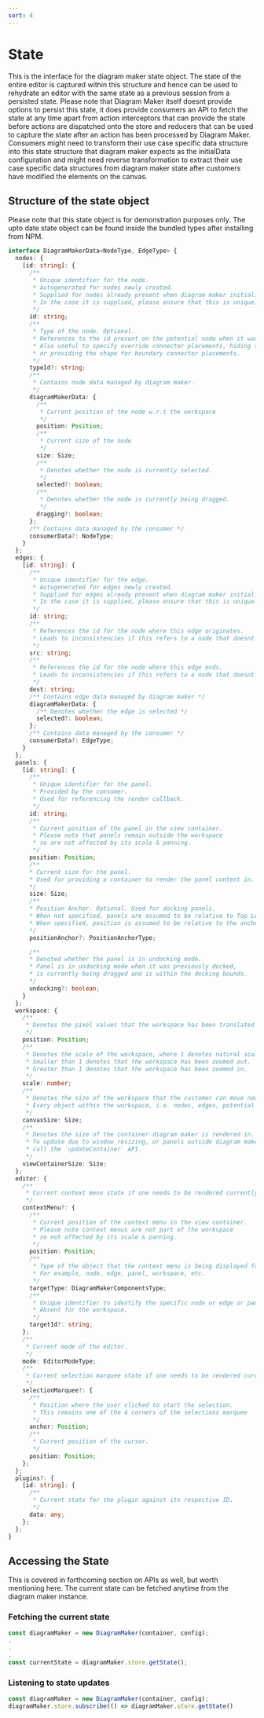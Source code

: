```yaml
---
sort: 4
---
```


# State

This is the interface for the diagram maker state object. The state of the entire editor is captured within this structure and hence can be used to rehydrate an editor with the same state as a previous session from a persisted state. Please note that Diagram Maker itself doesnt provide options to persist this state, it does provide consumers an API to fetch the state at any time apart from action interceptors that can provide the state before actions are dispatched onto the store and reducers that can be used to capture the state after an action has been processed by Diagram Maker. Consumers might need to transform their use case specific data structure into this state structure that diagram maker expects as the initialData configuration and might need reverse transformation to extract their use case specific data structures from diagram maker state after customers have modified the elements on the canvas.

## Structure of the state object
Please note that this state object is for demonstration purposes only. The upto date state object can be found inside the bundled types after installing from NPM.
```typescript
interface DiagramMakerData<NodeType, EdgeType> {
  nodes: {
    [id: string]: {
      /**
       * Unique identifier for the node.
       * Autogenerated for nodes newly created.
       * Supplied for nodes already present when diagram maker initializes.
       * In the case it is supplied, please ensure that this is unique.
       */
      id: string;
      /**
       * Type of the node. Optional.
       * References to the id present on the potential node when it was dragged in.
       * Also useful to specify override connector placements, hiding specific connectors
       * or providing the shape for boundary connector placements.
       */
      typeId?: string;
      /**
       * Contains node data managed by diagram maker.
       */
      diagramMakerData: {
        /**
         * Current position of the node w.r.t the workspace
         */
        position: Position;
        /**
         * Current size of the node
         */
        size: Size;
        /**
         * Denotes whether the node is currently selected.
         */
        selected?: boolean;
        /**
         * Denotes whether the node is currently being dragged.
         */
        dragging?: boolean;
      };
      /** Contains data managed by the consumer */
      consumerData?: NodeType;
    }
  };
  edges: {
    [id: string]: {
      /**
       * Unique identifier for the edge.
       * Autogenerated for edges newly created.
       * Supplied for edges already present when diagram maker initializes.
       * In the case it is supplied, please ensure that this is unique.
       */
      id: string;
      /**
       * References the id for the node where this edge originates.
       * Leads to inconsistencies if this refers to a node that doesnt exist.
       */
      src: string;
      /**
       * References the id for the node where this edge ends.
       * Leads to inconsistencies if this refers to a node that doesnt exist.
       */
      dest: string;
      /** Contains edge data managed by diagram maker */
      diagramMakerData: {
        /** Denotes whether the edge is selected */
        selected?: boolean;
      };
      /** Contains data managed by the consumer */
      consumerData?: EdgeType;
    }
  };
  panels: {
    [id: string]: {
      /**
       * Unique identifier for the panel.
       * Provided by the consumer.
       * Used for referencing the render callback.
       */
      id: string;
      /**
       * Current position of the panel in the view container.
       * Please note that panels remain outside the workspace
       * so are not affected by its scale & panning.
       */
      position: Position;
      /**
      * Current size for the panel.
      * Used for providing a container to render the panel content in.
      */
      size: Size;
      /**
      * Position Anchor. Optional. Used for docking panels.
      * When not specified, panels are assumed to be relative to Top Left corner of view container.
      * When specified, position is assumed to be relative to the anchor.
      */
      positionAnchor?: PositionAnchorType;

      /**
      * Denoted whether the panel is in undocking mode.
      * Panel is in undocking mode when it was previously docked,
      * is currently being dragged and is within the docking bounds.
      */
      undocking?: boolean;
    }
  };
  workspace: {
    /**
     * Denotes the pixel values that the workspace has been translated by on x & y axis
     */
    position: Position;
    /**
     * Denotes the scale of the workspace, where 1 denotes natural scale.
     * Smaller than 1 denotes that the workspace has been zoomed out.
     * Greater than 1 denotes that the workspace has been zoomed in.
     */
    scale: number;
    /**
     * Denotes the size of the workspace that the customer can move nodes around in.
     * Every object within the workspace, i.e. nodes, edges, potential nodes stays within these bounds.
     */
    canvasSize: Size;
    /**
     * Denotes the size of the container diagram maker is rendered in.
     * To update due to window resizing, or panels outside diagram maker shifting content,
     * call the `updateContainer` API.
     */
    viewContainerSize: Size;
  };
  editor: {
    /**
     * Current context menu state if one needs to be rendered currently.
     */
    contextMenu?: {
      /**
       * Current position of the context menu in the view container.
       * Please note context menus are not part of the workspace
       * so not affected by its scale & panning.
       */
      position: Position;
      /**
       * Type of the object that the context menu is being displayed for.
       * For example, node, edge, panel, workspace, etc.
       */
      targetType: DiagramMakerComponentsType;
      /**
       * Unique identifier to identify the specific node or edge or panel.
       * Absent for the workspace.
       */
      targetId?: string;
    };
    /**
     * Current mode of the editor.
     */
    mode: EditorModeType;
    /**
     * Current selection marquee state if one needs to be rendered currently.
     */
    selectionMarquee?: {
      /**
       * Position where the user clicked to start the selection.
       * This remains one of the 4 corners of the selections marquee
       */
      anchor: Position;
      /**
       * Current position of the cursor.
       */
      position: Position;
    };
  };
  plugins?: {
    [id: string]: {
      /**
       * Current state for the plugin against its respective ID.
       */
      data: any;
    };
  };
}
```

## Accessing the State
This is covered in forthcoming section on APIs as well, but worth mentioning here. The current state can be fetched anytime from the diagram maker instance.

### Fetching the current state
```javascript
const diagramMaker = new DiagramMaker(container, config);
.
.
.
const currentState = diagramMaker.store.getState();
```

### Listening to state updates
```javascript
const diagramMaker = new DiagramMaker(container, config);
diagramMaker.store.subscribe(() => diagramMaker.store.getState()
```
